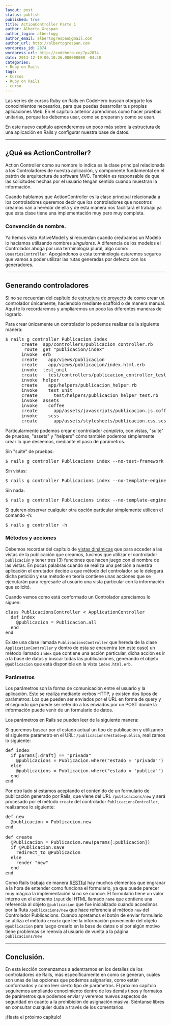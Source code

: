 ```yaml
---
layout: post
status: publish
published: true
title: ActionController Parte 1
author: Alberto Grespan
author_login: albertogg
author_email: albertogrespan@gmail.com
author_url: http://albertogrespan.com
wordpress_id: 2874
wordpress_url: http://codehero.co/?p=2874
date: 2013-12-19 00:10:26.000000000 -04:30
categories:
- Ruby on Rails
tags:
- Cursos
- Ruby on Rails
- curso
---
```

<p>Las series de cursos Ruby on Rails en CodeHero buscan otorgarte los conocimientos necesarios, para que puedas desarrollar tus propias aplicaciones Web. En el capítulo anterior aprendimos como hacer pruebas unitarias, porque las debemos usar, como se preparan y como se usan.</p>

<p>En este nuevo capítulo aprenderemos un poco más sobre la estructura de una aplicación en Rails y configurar nuestra base de datos.</p>

<hr />

<h2>¿Qué es ActionController?</h2>

<p>Action Controller como su nombre lo indica es la clase principal relacionada a los Controladores de nuestra aplicación, y componente fundamental en el patrón de arquitectura de software MVC. También es responsable de que las solicitudes hechas por el usuario tengan sentido cuando muestran la información.</p>

<p>Cuando hablamos que ActionController es la clase principal relacionada a los controladores queremos decir que los controladores que nosotros creamos van a heredar de ella y de esta manera nos facilitará el trabajo ya que esta clase tiene una implementación muy pero muy completa.</p>

<h3>Convención de nombre.</h3>

<p>Ya hemos visto ActiveModel y si recuerdan cuando creábamos un Modelo lo hacíamos utilizando nombres <em>singulares</em>. A diferencia de los modelos el Controlador aboga por una terminología plural, algo como: <code>UsuariosController</code>. Apegándonos a esta terminología estaremos seguros que vamos a poder utilizar las rutas generadas por defecto con los generadores.</p>

<hr />

<h2>Generando controladores</h2>

<p>Si no se recuerdan del capítulo de <a href="http://codehero.co/ruby-on-rails-desde-cero-estructura-del-proyecto/">estructura de proyecto</a> de como crear un controlador únicamente, haciendolo mediante scaffold o de manera manual. Aquí te lo recordaremos y ampliaremos un poco las diferentes maneras de lograrlo.</p>

<p>Para crear únicamente un controlador lo podemos realizar de la siguiente manera:</p>

<pre>$ rails g controller Publicacion index
      create  app/controllers/publicacion_controller.rb
       route  get "publicacion/index"
      invoke  erb
      create    app/views/publicacion
      create    app/views/publicacion/index.html.erb
      invoke  test_unit
      create    test/controllers/publicacion_controller_test.rb
      invoke  helper
      create    app/helpers/publicacion_helper.rb
      invoke    test_unit
      create      test/helpers/publicacion_helper_test.rb
      invoke  assets
      invoke    coffee
      create      app/assets/javascripts/publicacion.js.coffee
      invoke    scss
      create      app/assets/stylesheets/publicacion.css.scss
</pre>

<p>Particularmente podemos crear el controlador <em>completo</em>, con vistas, "suite" de pruebas, "assets" y "helpers" cómo también podemos simplemente crear lo que deseemos, mediante el paso de parámetros.</p>

<p>Sin "suite" de pruebas:</p>

<pre>$ rails g controller Publicacions index --no-test-framework
</pre>

<p>Sin vistas:</p>

<pre>$ rails g controller Publicacions index --no-template-engine
</pre>

<p>Sin nada:</p>

<p><pre>$ rails g controller Publicacions index --no-template-engine --no-test-framework --no-assets --no-helper </pre></p>

<p>Si quieren observar cualquier otra opción particular simplemente utilicen el comando -h:</p>

<pre>$ rails g controller -h
</pre>

<h3>Métodos y acciones</h3>

<p>Debemos recordar del capítulo de <a href="http://codehero.co/ruby-on-rails-desde-cero-vistas-dinamicas/">vistas dinámicas</a> que para acceder a las vistas de la publicación que creamos, tuvimos que utilizar el controlador <code>publicación</code> y tener tres (3) funciones que hacen juego con el nombre de las vistas. En pocas palabras cuando se realiza una petición a nuestra aplicación el enrutador decide a que método del controlador se le delegará dicha petición y ese método en teoría contiene unas acciones que se ejecutarán para regresarle al usuario una vista particular con la información que solicitó.</p>

<p>Cuando vemos como está conformado un Controlador apreciamos lo siguen:</p>

<pre>class PublicacionsController &lt; ApplicationController
  def index
    @publicacion = Publicacion.all
  end
end
</pre>

<p>Existe una clase llamada <code>PublicacionsController</code> que hereda de la clase <code>ApplicationController</code> y dentro de esta se encuentra (en este caso) un método llamado <code>índex</code> que contiene una acción particular, dicha acción es ir a la base de datos y buscar todas las publicaciones, generando el objeto <code>@publicacion</code> que está disponible en la vista <code>index.html.erb</code>.</p>

<h3>Parámetros</h3>

<p>Los parámetros son la forma de comunicación entre el usuario y la aplicación. Esto se realiza mediante verbos HTTP, y existen dos tipos de parámetros: Los que pueden ser enviados por el URL en forma de query y el segundo que puede ser referido a los enviados por un POST donde la información puede venir de un formulario de datos.</p>

<p>Los parámetros en Rails se pueden leer de la siguiente manera:</p>

<p>Si queremos buscar por el estado actual un tipo de publicación y utilizando el siguiente parámetro en el URL: <code>/publicacions?estado=publica</code>, realizamos lo siguiente:</p>

<pre>def index
  if params[:draft] == "privada"
    @publicacions = Publicacion.where("estado = 'privada'")
  else
    @publicacions = Publicacion.where("estado = 'publica'")
  end
end
</pre>

<p>Por otro lado si estamos aceptando el contenido de un formulario de publicación generado por Rails, que viene del URL <code>/publicacions/new</code> y será procesado por el método <code>create</code> del controlador <code>PublicacionsController</code>, realizamos lo siguiente:</p>

<pre>def new
  @publicacion = Publicacion.new
end

def create
  @Publicacion = Publicacion.new(params[:publicacion])
  if @Publicacion.save
    redirect_to @Publicacion
  else
    render "new"
  end
end
</pre>

<p>Como Rails trabaja de manera <a href="http://es.wikipedia.org/wiki/Representational_State_Transfer">RESTful</a> hay muchos elementos que engranar a la hora de entender como funciona el formulario, ya que puede parecer muy mágica la implementación si no se conoce. El formulario tiene un valor interno en el elemento <code>input</code> del HTML llamado <code>name</code> que contiene una referencia al objeto <code>@publicacion</code> que fue inicializado cuando accedimos por la Ruta <code>/publicacions/new</code> que hace referencia al método <code>new</code> del Controlador Publicacions. Cuando apretamos el botón de enviar formulario se utiliza el método <code>create</code> que lee la información proveniente del objeto <code>@publicacion</code> para luego crearlo en la base de datos o si por algún motivo tiene problemas se reenvía al usuario de vuelta a la página <code>publicacions/new</code></p>

<hr />

<h2>Conclusión.</h2>

<p>En esta lección comenzamos a adentrarnos en los detalles de los controladores de Rails, más específicamente en como se generan, cuales son unas de las opciones que podemos asignarles, como están conformados y como leer cierto tipo de parámetros. El próximo capítulo seguiremos ampliando conocimiento dentro de los demás tipos y formatos de parámetros que podemos enviar y veremos nuevos aspectos de seguridad en cuanto a la prohibición de asignación masiva. Siéntanse libres en consultar cualquier duda a través de los comentarios.</p>

<p>¡Hasta el próximo capítulo!</p>
